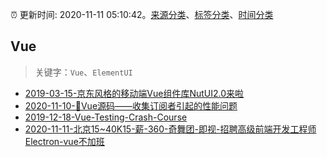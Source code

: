 :alarm_clock: 更新时间: 2020-11-11 05:10:42。[来源分类](../README.md)、[标签分类](../TAGS.md)、[时间分类](../TIMELINE.md)

## Vue


> 关键字：`Vue`、`ElementUI`



- [2019-03-15-京东风格的移动端Vue组件库NutUI2.0来啦](https://jdc.jd.com/archives/212979) 
- [2020-11-10-🚩Vue源码——收集订阅者引起的性能问题](https://juejin.im/post/6893687159195336717) 
- [2019-12-18-Vue-Testing-Crash-Course](https://dev.to/blacksonic/vue-testing-crash-course-59kl) 
- [2020-11-11-北京15~40K15-薪-360-奇舞团-即视-招聘高级前端开发工程师Electron-vue不加班](https://www.v2ex.com/t/723957) 